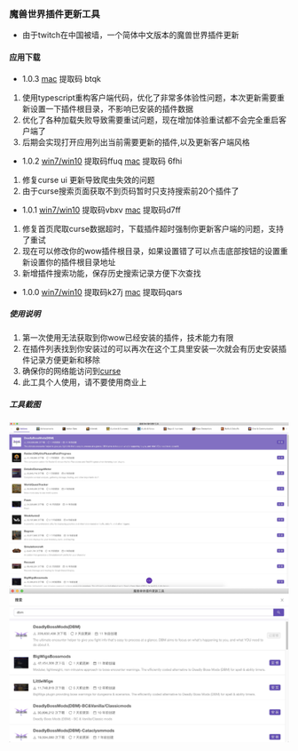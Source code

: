 ### 魔兽世界插件更新工具

- 由于twitch在中国被墙，一个简体中文版本的魔兽世界插件更新

#### 应用下载

* 1.0.3 [mac](https://pan.baidu.com/s/1x-K4c8EnifyeBjxtcq6ADQ) 提取码 btqk
 1. 使用typescript重构客户端代码，优化了非常多体验性问题，本次更新需要重新设置一下插件根目录，不影响已安装的插件数据
 2. 优化了各种加载失败导致需要重试问题，现在增加体验重试都不会完全重启客户端了
 3. 后期会实现打开应用列出当前需要更新的插件,以及更新客户端风格

* 1.0.2 [win7/win10](https://pan.baidu.com/share/init?surl=-853kn4CgSJg1xPSNjD2qA) 提取码ffuq [mac](https://pan.baidu.com/s/1QdQZ_VzPAQA_fH0xlbKv1Q) 提取码 6fhi
 1. 修复curse ui 更新导致爬虫失效的问题
 2. 由于curse搜索页面获取不到页码暂时只支持搜索前20个插件了

* 1.0.1 [win7/win10](https://pan.baidu.com/s/1GkRcJi6Gipj3hAy3m8YICA) 提取码vbxv [mac](https://pan.baidu.com/s/1aEP7zVTw5THZAj0RIRZlUQ) 提取码d7ff
 1. 修复首页爬取curse数据超时，下载插件超时强制你更新客户端的问题，支持了重试
 2. 现在可以修改你的wow插件根目录，如果设置错了可以点击底部按钮的设置重新设置你的插件根目录地址
 3. 新增插件搜索功能，保存历史搜索记录方便下次查找

* 1.0.0 [win7/win10](https://pan.baidu.com/s/1l7Hl6oz6jVd4grA3xsnJHQ) 提取码k27j [mac](https://pan.baidu.com/s/1zEcwqrxXmaveK6tuEd3q_Q) 提取码qars

##### 使用说明

1. 第一次使用无法获取到你wow已经安装的插件，技术能力有限
2. 在插件列表找到你安装过的可以再次在这个工具里安装一次就会有历史安装插件记录方便更新和移除
3. 确保你的网络能访问到[curse](https://www.curseforge.com/wow/addons)
4. 此工具个人使用，请不要使用商业上


##### 工具截图

![](./screenImg/1.png)
![](./screenImg/2.png)
